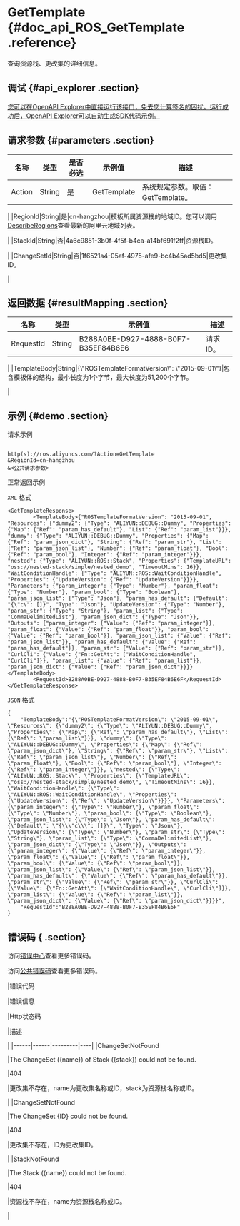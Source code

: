 # GetTemplate {#doc_api_ROS_GetTemplate .reference}

查询资源栈、更改集的详细信息。

## 调试 {#api_explorer .section}

[您可以在OpenAPI Explorer中直接运行该接口，免去您计算签名的困扰。运行成功后，OpenAPI Explorer可以自动生成SDK代码示例。](https://api.aliyun.com/#product=ROS&api=GetTemplate&type=RPC&version=2019-09-10)

## 请求参数 {#parameters .section}

|名称|类型|是否必选|示例值|描述|
|--|--|----|---|--|
|Action|String|是|GetTemplate|系统规定参数。取值：GetTemplate。

 |
|RegionId|String|是|cn-hangzhou|模板所属资源栈的地域ID。您可以调用[DescribeRegions](~~131035~~)查看最新的阿里云地域列表。

 |
|StackId|String|否|4a6c9851-3b0f-4f5f-b4ca-a14bf691f2ff|资源栈ID。

 |
|ChangeSetId|String|否|1f6521a4-05af-4975-afe9-bc4b45ad5bd5|更改集ID。

 |

## 返回数据 {#resultMapping .section}

|名称|类型|示例值|描述|
|--|--|---|--|
|RequestId|String|B288A0BE-D927-4888-B0F7-B35EF84B6E6|请求ID。

 |
|TemplateBody|String|\{\\"ROSTemplateFormatVersion\\": \\"2015-09-01\\"\}|包含模板体的结构，最小长度为1个字节，最大长度为51,200个字节。

 |

## 示例 {#demo .section}

请求示例

``` {#request_demo}

http(s)://ros.aliyuncs.com/?Action=GetTemplate
&RegionId=cn-hangzhou
&<公共请求参数>

```

正常返回示例

`XML` 格式

``` {#xml_return_success_demo}
<GetTemplateResponse>
        <TemplateBody>{"ROSTemplateFormatVersion": "2015-09-01", "Resources": {"dummy2": {"Type": "ALIYUN::DEBUG::Dummy", "Properties": {"Map": {"Ref": "param_has_default"}, "List": {"Ref": "param_list"}}}, "dummy": {"Type": "ALIYUN::DEBUG::Dummy", "Properties": {"Map": {"Ref": "param_json_dict"}, "String": {"Ref": "param_str"}, "List": {"Ref": "param_json_list"}, "Number": {"Ref": "param_float"}, "Bool": {"Ref": "param_bool"}, "Integer": {"Ref": "param_integer"}}}, "nested": {"Type": "ALIYUN::ROS::Stack", "Properties": {"TemplateURL": "oss://nested-stack/simple/nested_demo", "TimeoutMins": 16}}, "WaitConditionHandle": {"Type": "ALIYUN::ROS::WaitConditionHandle", "Properties": {"UpdateVersion": {"Ref": "UpdateVersion"}}}}, "Parameters": {"param_integer": {"Type": "Number"}, "param_float": {"Type": "Number"}, "param_bool": {"Type": "Boolean"}, "param_json_list": {"Type": "Json"}, "param_has_default": {"Default": "{\"c\": []}", "Type": "Json"}, "UpdateVersion": {"Type": "Number"}, "param_str": {"Type": "String"}, "param_list": {"Type": "CommaDelimitedList"}, "param_json_dict": {"Type": "Json"}}, "Outputs": {"param_integer": {"Value": {"Ref": "param_integer"}}, "param_float": {"Value": {"Ref": "param_float"}}, "param_bool": {"Value": {"Ref": "param_bool"}}, "param_json_list": {"Value": {"Ref": "param_json_list"}}, "param_has_default": {"Value": {"Ref": "param_has_default"}}, "param_str": {"Value": {"Ref": "param_str"}}, "CurlCli": {"Value": {"Fn::GetAtt": ["WaitConditionHandle", "CurlCli"]}}, "param_list": {"Value": {"Ref": "param_list"}}, "param_json_dict": {"Value": {"Ref": "param_json_dict"}}}}</TemplateBody>
        <RequestId>B288A0BE-D927-4888-B0F7-B35EF84B6E6F</RequestId>
</GetTemplateResponse>
```

`JSON` 格式

``` {#json_return_success_demo}
{
	"TemplateBody":"{\"ROSTemplateFormatVersion\": \"2015-09-01\", \"Resources\": {\"dummy2\": {\"Type\": \"ALIYUN::DEBUG::Dummy\", \"Properties\": {\"Map\": {\"Ref\": \"param_has_default\"}, \"List\": {\"Ref\": \"param_list\"}}}, \"dummy\": {\"Type\": \"ALIYUN::DEBUG::Dummy\", \"Properties\": {\"Map\": {\"Ref\": \"param_json_dict\"}, \"String\": {\"Ref\": \"param_str\"}, \"List\": {\"Ref\": \"param_json_list\"}, \"Number\": {\"Ref\": \"param_float\"}, \"Bool\": {\"Ref\": \"param_bool\"}, \"Integer\": {\"Ref\": \"param_integer\"}}}, \"nested\": {\"Type\": \"ALIYUN::ROS::Stack\", \"Properties\": {\"TemplateURL\": \"oss://nested-stack/simple/nested_demo\", \"TimeoutMins\": 16}}, \"WaitConditionHandle\": {\"Type\": \"ALIYUN::ROS::WaitConditionHandle\", \"Properties\": {\"UpdateVersion\": {\"Ref\": \"UpdateVersion\"}}}}, \"Parameters\": {\"param_integer\": {\"Type\": \"Number\"}, \"param_float\": {\"Type\": \"Number\"}, \"param_bool\": {\"Type\": \"Boolean\"}, \"param_json_list\": {\"Type\": \"Json\"}, \"param_has_default\": {\"Default\": \"{\\\"c\\\": []}\", \"Type\": \"Json\"}, \"UpdateVersion\": {\"Type\": \"Number\"}, \"param_str\": {\"Type\": \"String\"}, \"param_list\": {\"Type\": \"CommaDelimitedList\"}, \"param_json_dict\": {\"Type\": \"Json\"}}, \"Outputs\": {\"param_integer\": {\"Value\": {\"Ref\": \"param_integer\"}}, \"param_float\": {\"Value\": {\"Ref\": \"param_float\"}}, \"param_bool\": {\"Value\": {\"Ref\": \"param_bool\"}}, \"param_json_list\": {\"Value\": {\"Ref\": \"param_json_list\"}}, \"param_has_default\": {\"Value\": {\"Ref\": \"param_has_default\"}}, \"param_str\": {\"Value\": {\"Ref\": \"param_str\"}}, \"CurlCli\": {\"Value\": {\"Fn::GetAtt\": [\"WaitConditionHandle\", \"CurlCli\"]}}, \"param_list\": {\"Value\": {\"Ref\": \"param_list\"}}, \"param_json_dict\": {\"Value\": {\"Ref\": \"param_json_dict\"}}}}",
	"RequestId":"B288A0BE-D927-4888-B0F7-B35EF84B6E6F"
}
```

## 错误码 { .section}

访问[错误中心](https://error-center.aliyun.com/status/product/ROS)查看更多错误码。

访问[公共错误码](~~131033~~)查看更多错误码。

|错误代码

|错误信息

|Http状态码

|描述

|
|------|------|---------|----|
|ChangeSetNotFound

|The ChangeSet \(\{name\}\) of Stack \(\{stack\}\) could not be found.

|404

|更改集不存在，name为更改集名称或ID，stack为资源栈名称或ID。

|
|ChangeSetNotFound

|The ChangeSet \{ID\} could not be found.

|404

|更改集不存在，ID为更改集ID。

|
|StackNotFound

|The Stack \(\{name\}\) could not be found.

|404

|资源栈不存在，name为资源栈名称或ID。

|

